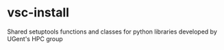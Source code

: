 # vsc-install
Shared setuptools functions and classes for python libraries developed by UGent's HPC group
